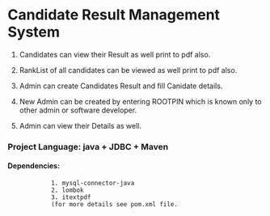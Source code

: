 # Candidate Result Management System

1. Candidates can view their Result as well print to pdf also.

3. RankList of all candidates can be viewed as well print to pdf also.

2. Admin can create Candidates Result and fill Canidate details.

3. New Admin can be created by entering ROOTPIN which is known only to other admin or software developer.

4. Admin can view their Details as well.


### Project Language: java + JDBC + Maven
#### Dependencies: 
                1. mysql-connector-java
                2. lombok
                3. itextpdf
                (for more details see pom.xml file.
